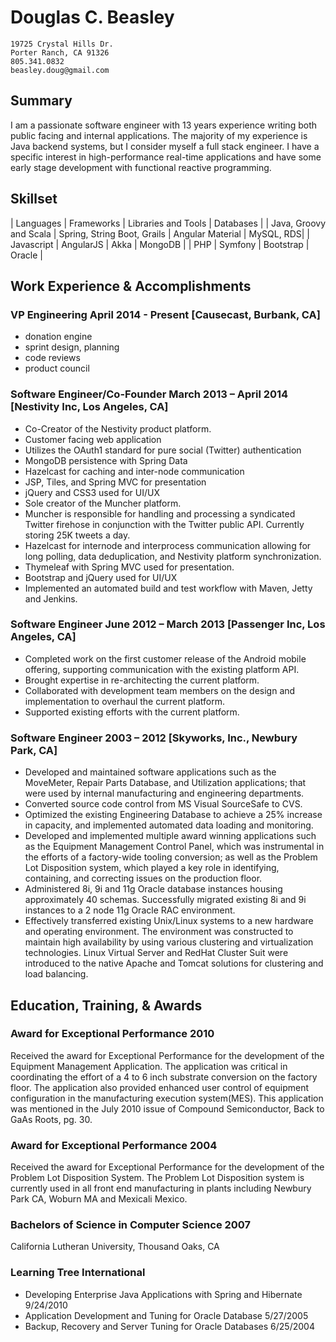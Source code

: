 
# Douglas C. Beasley

```
19725 Crystal Hills Dr.
Porter Ranch, CA 91326
805.341.0832
beasley.doug@gmail.com
```

## Summary
I am a passionate software engineer with 13 years experience writing both public facing and internal applications.  The majority of my experience is Java backend systems, but I consider myself a full stack engineer.  I have a specific interest in high-performance real-time applications and have some early stage development with functional reactive programming.

## Skillset

| Languages               | Frameworks                  | Libraries and Tools | Databases |
| Java, Groovy and Scala  | Spring, String Boot, Grails | Angular Material    | MySQL, RDS|
| Javascript              | AngularJS                   | Akka                | MongoDB   |
| PHP                     | Symfony                     | Bootstrap           | Oracle    |



## Work Experience & Accomplishments

### VP Engineering April 2014 - Present [Causecast, Burbank, CA]

- donation engine
- sprint design, planning
- code reviews
- product council

### Software Engineer/Co-Founder March 2013 – April 2014 [Nestivity Inc, Los Angeles, CA]

- Co-Creator of the Nestivity product platform.
- Customer facing web application
- Utilizes the OAuth1 standard for pure social (Twitter) authentication
- MongoDB persistence with Spring Data
- Hazelcast for caching and inter-node communication
- JSP, Tiles, and Spring MVC for presentation
- jQuery and CSS3 used for UI/UX
- Sole creator of the Muncher platform.
- Muncher is responsible for handling and processing a syndicated Twitter firehose in conjunction with the Twitter public API.  Currently storing 25K tweets a day.
- Hazelcast for internode and interprocess communication allowing for long polling, data deduplication, and Nestivity platform synchronization.
- Thymeleaf with Spring MVC used for presentation.
- Bootstrap and jQuery used for UI/UX
- Implemented an automated build and test workflow with Maven, Jetty and Jenkins.

### Software Engineer June 2012 – March 2013 [Passenger Inc, Los Angeles, CA]
- Completed work on the first customer release of the Android mobile offering, supporting communication with the existing platform API.
- Brought expertise in re-architecting the current platform.
- Collaborated with development team members on the design and implementation to overhaul the current platform.
- Supported existing efforts with the current platform.

### Software Engineer 2003 – 2012 [Skyworks, Inc., Newbury Park, CA]
- Developed and maintained software applications such as the MoveMeter, Repair Parts Database, and Utilization applications; that were used by internal manufacturing and engineering departments.
- Converted source code control from MS Visual SourceSafe to CVS.
- Optimized the existing Engineering Database to achieve a 25% increase in capacity, and implemented automated data loading and monitoring.
- Developed and implemented multiple award winning applications such as the Equipment Management Control Panel, which was instrumental in the efforts of a factory-wide tooling conversion; as well as the Problem Lot Disposition system, which played a key role in identifying, containing, and correcting issues on the production floor.
- Administered 8i, 9i and 11g Oracle database instances housing approximately 40 schemas. Successfully migrated existing 8i and 9i instances to a 2 node 11g Oracle RAC environment.
- Effectively transferred existing Unix/Linux systems to a new hardware and operating environment. The environment was constructed to maintain high availability by using various clustering and virtualization technologies. Linux Virtual Server and RedHat Cluster Suit were introduced to the native Apache and Tomcat solutions for clustering and load balancing.

## Education, Training, & Awards

### Award for Exceptional Performance 2010
Received the award for Exceptional Performance for the development of the Equipment Management Application. The application was critical in coordinating the effort of a 4 to 6 inch substrate conversion on the factory floor. The application also provided enhanced user control of equipment configuration in the manufacturing execution system(MES).  This application was mentioned in the July 2010 issue of Compound Semiconductor, Back to GaAs Roots, pg. 30.

### Award for Exceptional Performance 2004
Received the award for Exceptional Performance for the development of the Problem Lot Disposition System. The Problem Lot Disposition system is currently used in all front end manufacturing in plants including Newbury Park CA, Woburn MA and Mexicali Mexico.

### Bachelors of Science in Computer Science 2007
California Lutheran University, Thousand Oaks, CA

### Learning Tree International
- Developing Enterprise Java Applications with Spring and Hibernate 9/24/2010
- Application Development and Tuning for Oracle Database 5/27/2005
- Backup, Recovery and Server Tuning for Oracle Databases 6/25/2004
